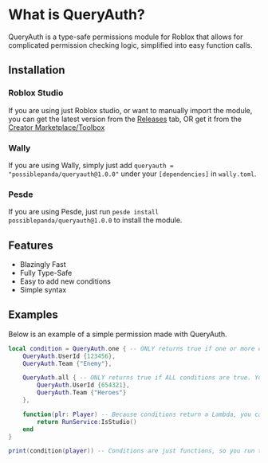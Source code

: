 # What is QueryAuth?

QueryAuth is a type-safe permissions module for Roblox that allows for complicated permission checking logic, simplified into easy function calls.

## Installation
### Roblox Studio
If you are using just Roblox studio, or want to manually import the module, you can get the latest version from the [Releases](https://github.com/PossiblePanda/QueryAuth/releases) tab, OR get it from the [Creator Marketplace/Toolbox](https://create.roblox.com/store/asset/83237880339343/QueryAuth)

### Wally
If you are using Wally, simply just add `queryauth = "possiblepanda/queryauth@1.0.0"` under your `[dependencies]` in `wally.toml`.

### Pesde
If you are using Pesde, just run `pesde install possiblepanda/queryauth@1.0.0` to install the module.

## Features

- Blazingly Fast
- Fully Type-Safe
- Easy to add new conditions
- Simple syntax

## Examples
Below is an example of a simple permission made with QueryAuth.

```lua
local condition = QueryAuth.one { -- ONLY returns true if one or more conditions are true
    QueryAuth.UserId {123456},
    QueryAuth.Team {"Enemy"},

    QueryAuth.all { -- ONLY returns true if ALL conditions are true. You can nest these because they return Lambdas.
        QueryAuth.UserId {654321},
        QueryAuth.Team {"Heroes"}
    },

    function(plr: Player) -- Because conditions return a Lambda, you can just put a function in that returns a boolean!
        return RunService:IsStudio()
    end
}

print(condition(player)) -- Conditions are just functions, so you run them using parentheses.
```
